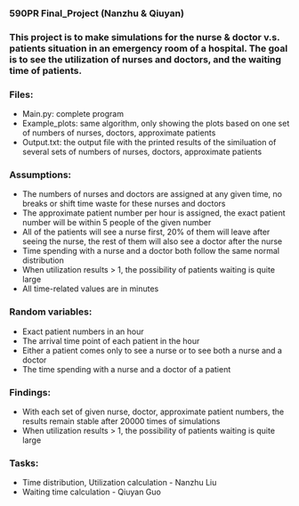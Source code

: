 ### 590PR Final_Project (Nanzhu & Qiuyan)

### This project is to make simulations for the nurse & doctor v.s. patients situation in an emergency room of a hospital. The goal is to see the utilization of nurses and doctors, and the waiting time of patients.

### Files:
- Main.py: complete program
- Example_plots: same algorithm, only showing the plots based on one set of numbers of nurses, doctors, approximate patients
- Output.txt: the output file with the printed results of the similuation of several sets of numbers of nurses, doctors, approximate patients


### Assumptions:
- The numbers of nurses and doctors are assigned at any given time, no breaks or shift time waste for these nurses and doctors
- The approximate patient number per hour is assigned, the exact patient number will be within 5 people of the given number
- All of the patients will see a nurse first, 20% of them will leave after seeing the nurse, the rest of them will also see a doctor after the nurse
- Time spending with a nurse and a doctor both follow the same normal distribution
- When utilization results > 1, the possibility of patients waiting is quite large
- All time-related values are in minutes

### Random variables:
- Exact patient numbers in an hour
- The arrival time point of each patient in the hour
- Either a patient comes only to see a nurse or to see both a nurse and a doctor
- The time spending with a nurse and a doctor of a patient

### Findings:
- With each set of given nurse, doctor, approximate patient numbers, the results remain stable after 20000 times of simulations
- When utilization results > 1, the possibility of patients waiting is quite large

### Tasks:
- Time distribution, Utilization calculation - Nanzhu Liu
- Waiting time calculation - Qiuyan Guo

